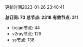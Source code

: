 更新时间2023-01-26 23:40:41

**总订阅: 73**
**总节点: 2318**
**有效节点: 311**
- trojan节点: 44
- v2ray节点: 129
- ss节点: 138
